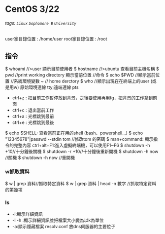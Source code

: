 # CentOS 3/22
###### tags: `Linux` `Sophomore B` `University`

user家目錄位置 : /home/user
root家目錄位置 : /root
## 指令
$ whoami //>user 顯示目前使用者
$ hostname //>ubuntu 查看目前主機名稱
$ pwd //print working directory 顯示當前位置 //命令
$ echo $PWD //顯示當前位置 //系統環境變數
~ // home derctory
$ who //顯示出現在在終端上的user (或是用w) 
原始環境連線 tty;遠端連線  pts
* ctrl+z : 把目前工作暫停放到背景，之後要使用再用fg，把背景的工作拿到前面
* ctrl+c : 退出當前工作
* ctrl+a : 光標跳到最前
* ctrl+e : 光標跳到最後

$ echo $SHELL: 查看當前正在用的shell (bash、powershell...)
$ echo "12345678"|passwd --stdin tom //修改tom 的密碼
$ man+command: 顯示指令的完整內容
ctrl+alt+F1:進入虛擬終端機，可以使用F1~F6
$ shutdown -h +10//十分鐘後關機
$ shutdown -r +10//十分鐘後重新開機
$ shutdown -h now //關機
$ shutdown -h now //重開機
### w抓取資料
$ w | grep 資料//抓取特定資料
$ w | grep 資料 | head -n 數字 //抓取特定資料的第幾項
### ls

* -l:顯示詳細資訊
* -l -h :顯示詳細資訊並把檔案大小變為以k為單位
* -a:顯示隱藏檔案
resolv.conf 放dns伺服器的主要位子

